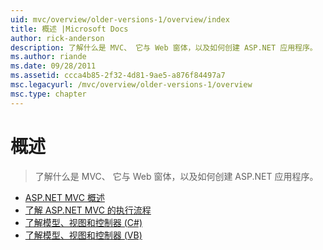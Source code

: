 ```yaml
---
uid: mvc/overview/older-versions-1/overview/index
title: 概述 |Microsoft Docs
author: rick-anderson
description: 了解什么是 MVC、 它与 Web 窗体，以及如何创建 ASP.NET 应用程序。
ms.author: riande
ms.date: 09/28/2011
ms.assetid: ccca4b85-2f32-4d81-9ae5-a876f84497a7
msc.legacyurl: /mvc/overview/older-versions-1/overview
msc.type: chapter
---
```

<a name="overview"></a>概述
====================
> 了解什么是 MVC、 它与 Web 窗体，以及如何创建 ASP.NET 应用程序。


- [ASP.NET MVC 概述](asp-net-mvc-overview.md)
- [了解 ASP.NET MVC 的执行流程](understanding-the-asp-net-mvc-execution-process.md)
- [了解模型、视图和控制器 (C#)](understanding-models-views-and-controllers-cs.md)
- [了解模型、视图和控制器 (VB)](understanding-models-views-and-controllers-vb.md)
